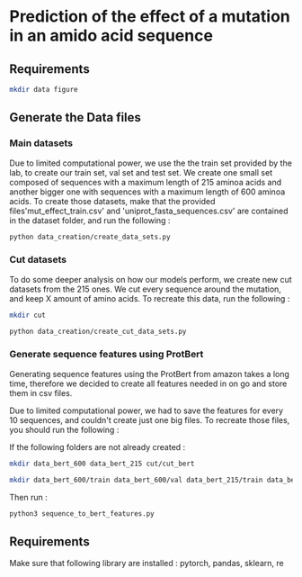 # Prediction of the effect of a mutation in an amido acid sequence

## Requirements

```bash
mkdir data figure
```

## Generate the Data files

### Main datasets
Due to limited computational power, we use the the train set provided by the lab, to create our train set, val set and test set.
We create one small set composed of sequences with a maximum length of 215 aminoa acids and another bigger one with sequences with a maximum length of 600 aminoa acids.
To create those datasets, make that the provided files'mut_effect_train.csv' and 'uniprot_fasta_sequences.csv' are contained in the dataset folder, and run the following :

```bash
python data_creation/create_data_sets.py
```

### Cut datasets
To do some deeper analysis on how our models perform, we create new cut datasets from the 215 ones.
We cut every sequence around the mutation, and keep X amount of amino acids.
To recreate this data, run the following :

```bash
mkdir cut
```

```bash
python data_creation/create_cut_data_sets.py
```

### Generate sequence features using ProtBert

Generating sequence features using the ProtBert from amazon takes a long time, therefore we decided to create all features needed in on go and store them in csv files.

Due to limited computational power, we had to save the features for every 10 sequences, and couldn't create just one big files.
To recreate those files, you should run the following :

If the following folders are not already created :

```bash
mkdir data_bert_600 data_bert_215 cut/cut_bert
```

```bash
mkdir data_bert_600/train data_bert_600/val data_bert_215/train data_bert_215/val cut/cut_bert/cut_5 cut/cut_bert/cut_10 cut/cut_bert/cut_20 cut/cut_bert/cut_50
```

Then run :

```bash
python3 sequence_to_bert_features.py
```

## Requirements

Make sure that following library are installed :
pytorch, pandas, sklearn, re
